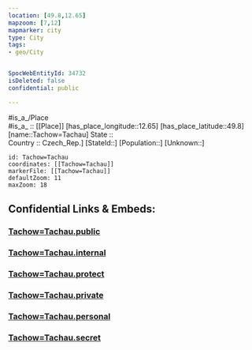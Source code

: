 ```yaml
---
location: [49.8,12.65] 
mapzoom: [7,12] 
mapmarker: city 
type: City
tags:
- geo/City


SpocWebEntityId: 34732
isDeleted: false
confidential: public

---
```

#is_a_/Place  
#is_a_ :: [[Place]] 
[has_place_longitude::12.65] 
[has_place_latitude::49.8] 
[name::Tachow=Tachau] 
State ::  
Country :: Czech_Rep.] 
[StateId::] 
[Population::] 
[Unknown::] 


```leaflet
id: Tachow=Tachau
coordinates: [[Tachow=Tachau]] 
markerFile: [[Tachow=Tachau]] 
defaultZoom: 11 
maxZoom: 18
```


## Confidential Links & Embeds: 

### [Tachow=Tachau.public](/_public/\Earth\Continent\Europe\Europe~Central\Czech_Republic\regions~Czech_Republic\Plzeňský\CityTachow=Tachau.public.md) 

### [Tachow=Tachau.internal](/_internal/\Earth\Continent\Europe\Europe~Central\Czech_Republic\regions~Czech_Republic\Plzeňský\CityTachow=Tachau.internal.md) 

### [Tachow=Tachau.protect](/_protect/\Earth\Continent\Europe\Europe~Central\Czech_Republic\regions~Czech_Republic\Plzeňský\CityTachow=Tachau.protect.md) 

### [Tachow=Tachau.private](/_private/\Earth\Continent\Europe\Europe~Central\Czech_Republic\regions~Czech_Republic\Plzeňský\CityTachow=Tachau.private.md) 

### [Tachow=Tachau.personal](/_personal/\Earth\Continent\Europe\Europe~Central\Czech_Republic\regions~Czech_Republic\Plzeňský\CityTachow=Tachau.personal.md) 

### [Tachow=Tachau.secret](/_secret/\Earth\Continent\Europe\Europe~Central\Czech_Republic\regions~Czech_Republic\Plzeňský\CityTachow=Tachau.secret.md)

